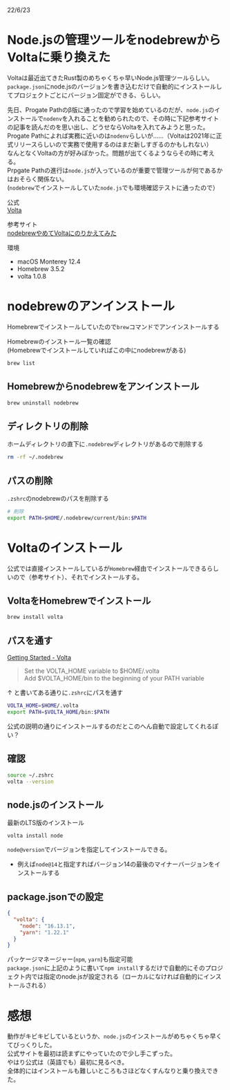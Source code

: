 22/6/23
# Node.jsの管理ツールをnodebrewからVoltaに乗り換えた

Voltaは最近出てきたRust製のめちゃくちゃ早いNode.js管理ツールらしい。    
`package.json`にnode.jsのバージョンを書き込むだけで自動的にインストールしてプロジェクトごとにバージョン固定ができる、らしい。   

先日、Progate Pathのβ版に通ったので学習を始めているのだが、`node.js`のインストールで`nodenv`を入れることを勧められたので、その時に下記参考サイトの記事を読んだのを思い出し、どうせならVoltaを入れてみようと思った。    
Progate Pathによれば実務に近いのは`nodenv`らしいが……（Voltaは2021年に正式リリースらしいので実務で使用するのはまだ新しすぎるのかもしれない）    
なんとなくVoltaの方が好みぽかった。問題が出てくるようならその時に考える。    
Prpgate Pathの進行は`node.js`が入っているのが重要で管理ツールが何であるかはおそらく関係ない。    
(`nodebrew`でインストールしていた`node.js`でも環境確認テストに通ったので）    

公式    
[Volta](https://volta.sh)

参考サイト    
[nodebrewやめてVoltaにのりかえてみた](https://o-kun.com/archives/3057/changed-from-nodebrew-to-volta/)

環境
- macOS Monterey 12.4
- Homebrew 3.5.2
- volta 1.0.8

# nodebrewのアンインストール

Homebrewでインストールしていたので`brew`コマンドでアンインストールする

Homebrewのインストール一覧の確認    
(Homebrewでインストールしていればこの中にnodebrewがある)
```sh
brew list
```

## Homebrewからnodebrewをアンインストール
```sh
brew uninstall nodebrew
```

## ディレクトリの削除
ホームディレクトリの直下に`.nodebrew`ディレクトリがあるので削除する
```sh
rm -rf ~/.nodebrew
```

## パスの削除
`.zshrc`のnodebrewのパスを削除する
```sh
# 削除
export PATH=$HOME/.nodebrew/current/bin:$PATH
```

# Voltaのインストール

公式では直接インストールしているが`Homebrew`経由でインストールできるらしいので（参考サイト）、それでインストールする。

## VoltaをHomebrewでインストール
```sh
brew install volta
```

## パスを通す
[Getting Started - Volta](https://docs.volta.sh/guide/getting-started)

> Set the VOLTA_HOME variable to $HOME/.volta    
>Add $VOLTA_HOME/bin to the beginning of your PATH variable

↑ と書いてある通りに`.zshrc`にパスを通す    

```sh
VOLTA_HOME=$HOME/.volta
export PATH=$VOLTA_HOME/bin:$PATH
```

公式の説明の通りにインストールするのだとこのへん自動で設定してくれるぽい？

## 確認
```sh
source ~/.zshrc
volta --version
```

## node.jsのインストール

最新のLTS版のインストール
```shell
volta install node
```

`node@version`でバージョンを指定してインストールできる。
- 例えば`node@14`と指定すればバージョン14の最後のマイナーバージョンをインストールする

## package.jsonでの設定

```json
{
  "volta": {
    "node": "16.13.1",
    "yarn": "1.22.1"
  }
}
```
パッケージマネージャー(`npm`, `yarn`)も指定可能    
`package.json`に上記のように書いて`npm install`するだけで自動的にそのプロジェクト内では指定のnode.jsが設定される（ローカルになければ自動的にインストールされる）

# 感想
動作がキビキビしているというか、`node.js`のインストールがめちゃくちゃ早くてびっくりした。    
公式サイトを最初は読まずにやっていたので少し手こずった。    
やはり公式は（英語でも）最初に見るべき。    
全体的にはインストールも難しいところもさほどなくすんなりと乗り換えできた。    
